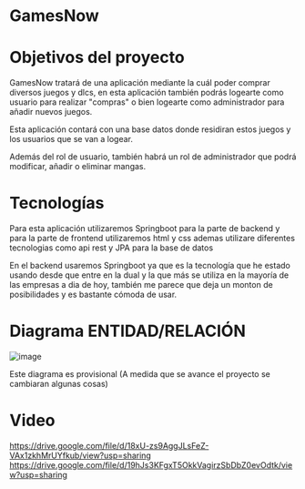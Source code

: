 # GamesNow
# Objetivos del proyecto

GamesNow tratará de una aplicación mediante la cuál poder comprar diversos juegos y dlcs, en esta aplicación también podrás logearte como usuario para realizar "compras" o bien logearte como administrador para añadir nuevos juegos.

Esta aplicación contará con una base datos donde residiran estos juegos y los usuarios que se van a logear.

Además del rol de usuario, también habrá un rol de administrador que podrá modificar, añadir o eliminar mangas.

# Tecnologías

Para esta aplicación utilizaremos Springboot para la parte de backend y para la parte de frontend utilizaremos html y css ademas utilizare diferentes tecnologias como api rest y JPA para la base de datos

En el backend usaremos Springboot ya que es la tecnología que he estado usando desde que entre en la dual y la que más se utiliza en la mayoría de las empresas a dia de hoy, también me parece que deja un monton de posibilidades y es bastante cómoda de usar.

# Diagrama ENTIDAD/RELACIÓN

![image](https://user-images.githubusercontent.com/113984517/233948073-934e47c5-0ebb-4d7b-9a12-c5e7a1f2d6bf.png)

Este diagrama es provisional (A medida que se avance el proyecto se cambiaran algunas cosas)

# Video

https://drive.google.com/file/d/18xU-zs9AggJLsFeZ-VAx1zkhMrUYfkub/view?usp=sharing
https://drive.google.com/file/d/19hJs3KFgxT5OkkVagirzSbDbZ0evOdtk/view?usp=sharing
